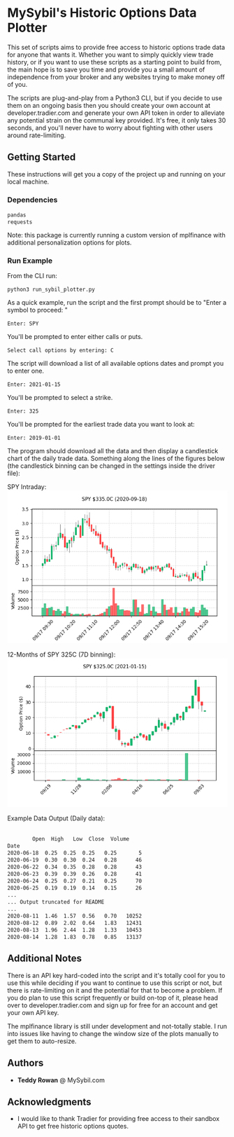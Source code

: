 # MySybil's Historic Options Data Plotter

This set of scripts aims to provide free access to historic options trade data for anyone that wants it. Whether you want to simply quickly view trade history, or if you want to use these scripts as a starting point to build from, the main hope is to save you time and provide you a small amount of independence from your broker and any websites trying to make money off of you.

The scripts are plug-and-play from a Python3 CLI, but if you decide to use them on an ongoing basis then you should create your own account at developer.tradier.com and generate your own API token in order to alleviate any potential strain on the communal key provided. It's free, it only takes 30 seconds, and you'll never have to worry about fighting with other users around rate-limiting. 

## Getting Started

These instructions will get you a copy of the project up and running on your local machine.

### Dependencies
```
pandas
requests
```

Note: this package is currently running a custom version of mplfinance with additional personalization options for plots. 

### Run Example

From the CLI run:

```
python3 run_sybil_plotter.py
```

As a quick example, run the script and the first prompt should be to "Enter a symbol to proceed: "

```
Enter: SPY
```

You'll be prompted to enter either calls or puts.

```
Select call options by entering: C
```

The script will download a list of all available options dates and prompt you to enter one.
```
Enter: 2021-01-15
```

You'll be prompted to select a strike.
```
Enter: 325
```

You'll be prompted for the earliest trade data you want to look at:
```
Enter: 2019-01-01
```

The program should download all the data and then display a candlestick chart of the daily trade data. Something along the lines of the figures below (the candlestick binning can be changed in the settings inside the driver file):

SPY Intraday: 
![SPY Intraday](./screens/spy-intraday.png)

12-Months of SPY 325C (7D binning):
![7-Months of SPY 325C](./screens/spy-history.png)

Example Data Output (Daily data):

```

	    Open  High   Low  Close  Volume 
Date                                       
2020-06-18  0.25  0.25  0.25   0.25       5
2020-06-19  0.30  0.30  0.24   0.28      46
2020-06-22  0.34  0.35  0.28   0.28      43
2020-06-23  0.39  0.39  0.26   0.28      41
2020-06-24  0.25  0.27  0.21   0.25      70
2020-06-25  0.19  0.19  0.14   0.15      26
...
... Output truncated for README
...
2020-08-11  1.46  1.57  0.56   0.70   10252
2020-08-12  0.89  2.02  0.64   1.83   12431
2020-08-13  1.96  2.44  1.28   1.33   10453
2020-08-14  1.28  1.83  0.78   0.85   13137
```

## Additional Notes

There is an API key hard-coded into the script and it's totally cool for you to use this while deciding if you want to continue to use this script or not, but there is rate-limiting on it and the potential for that to become a problem. If you do plan to use this script frequently or build on-top of it, please head over to developer.tradier.com and sign up for free for an account and get your own API key.

The mplfinance library is still under development and not-totally stable. I run into issues like having to change the window size of the plots manually to get them to auto-resize.

## Authors

* **Teddy Rowan** @  MySybil.com

## Acknowledgments

* I would like to thank Tradier for providing free access to their sandbox API to get free historic options quotes.
